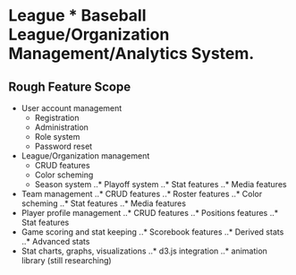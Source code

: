 # League * Baseball League/Organization Management/Analytics System.
Rough Feature Scope
-------------------
* User account management
  * Registration
  * Administration
  * Role system
  * Password reset
* League/Organization management
  * CRUD features
  * Color scheming
  * Season system
..* Playoff system
..* Stat features
..* Media features
* Team management
..* CRUD features
..* Roster features
..* Color scheming
..* Stat features
..* Media features
* Player profile management
..* CRUD features
..* Positions features
..* Stat features
* Game scoring and stat keeping
..* Scorebook features
..* Derived stats
..* Advanced stats
* Stat charts, graphs, visualizations
..* d3.js integration
..* animation library (still researching)
